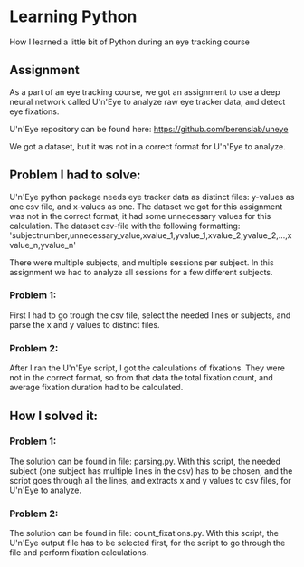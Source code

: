 # Learning Python
How I learned a little bit of Python during an eye tracking course

## Assignment

As a part of an eye tracking course, we got an assignment to use a deep neural network called U'n'Eye to analyze raw eye tracker data, and detect eye fixations.

U'n'Eye repository can be found here: 
https://github.com/berenslab/uneye

We got a dataset, but it was not in a correct format for U'n'Eye to analyze.


## Problem I had to solve:

U'n'Eye python package needs eye tracker data as distinct files: y-values as one csv file, and x-values as one. The dataset we got for this assignment was not in the correct format, it had some unnecessary values for this calculation. 
The dataset csv-file with the following formatting: 'subjectnumber,unnecessary_value,xvalue_1,yvalue_1,xvalue_2,yvalue_2,...,xvalue_n,yvalue_n'

There were multiple subjects, and multiple sessions per subject. In this assignment we had to analyze all sessions for a few different subjects.

### Problem 1: 
First I had to go trough the csv file, select the needed lines or subjects, and parse the x and y values to distinct files. 

### Problem 2:
After I ran the U'n'Eye script, I got the calculations of fixations. They were  not in the correct format, so from that data the total fixation count, and average fixation duration had to be calculated.

## How I solved it:

### Problem 1:
The solution can be found in file: parsing.py. 
With this script, the needed subject (one subject has multiple lines in the csv) has to be chosen, and the script goes through all the lines, and extracts x and y values to csv files, for U'n'Eye to analyze.

### Problem 2:
The solution can be found in file: count_fixations.py. 
With this script, the U'n'Eye output file has to be selected first, for the script to go through the file and perform fixation calculations. 

